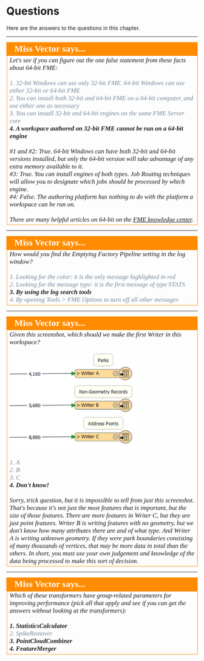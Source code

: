 # Questions #

Here are the answers to the questions in this chapter.


---

<!--Person X Says Section-->

<table style="border-spacing: 0px">
<tr>
<td style="vertical-align:middle;background-color:darkorange;border: 2px solid darkorange">
<i class="fa fa-quote-left fa-lg fa-pull-left fa-fw" style="color:white;padding-right: 12px;vertical-align:text-top"></i>
<span style="color:white;font-size:x-large;font-weight: bold;font-family:serif">Miss Vector says...</span>
</td>
</tr>

<tr>
<td style="border: 1px solid darkorange">
<span style="font-family:serif; font-style:italic; font-size:larger">
Let's see if you can figure out the one false statement from these facts about 64-bit FME:
<br><br><span style="color:lightslategrey">1. 32-bit Windows can use only 32-bit FME. 64-bit Windows can use either 32-bit or 64-bit FME</span>
<br><span style="color:lightslategrey">2. You can install both 32-bit and 64-bit FME on a 64-bit computer, and use either one as necessary</span>
<br><span style="color:lightslategrey">3. You can install 32-bit and 64-bit engines on the same FME Server core</span>
<br><span style="font-weight:bold">4. A workspace authored on 32-bit FME cannot be run on a 64-bit engine</span> 
<br><br>#1 and #2: True. 64-bit Windows can have both 32-bit and 64-bit versions installed, but only the 64-bit version will take advantage of any extra memory available to it.
<br>#3: True. You can install engines of both types. Job Routing techniques will allow you to designate which jobs should be processed by which engine.
<br>#4: False. The authoring platform has nothing to do with the platform a workspace can be run on.
<br><br>There are many helpful articles on 64-bit on the <a href="https://knowledge.safe.com/topics/32-bit%20%2064-bit.html">FME knowledge center</a>.
</span>
</td>
</tr>
</table>

---

<!--Person X Says Section-->

<table style="border-spacing: 0px">
<tr>
<td style="vertical-align:middle;background-color:darkorange;border: 2px solid darkorange">
<i class="fa fa-quote-left fa-lg fa-pull-left fa-fw" style="color:white;padding-right: 12px;vertical-align:text-top"></i>
<span style="color:white;font-size:x-large;font-weight: bold;font-family:serif">Miss Vector says...</span>
</td>
</tr>

<tr>
<td style="border: 1px solid darkorange">
<span style="font-family:serif; font-style:italic; font-size:larger">
How would you find the Emptying Factory Pipeline setting in the log window?
<br><br><span style="color:lightslategrey">1. Looking for the color: it is the only message highlighted in red </span>
<br><span style="color:lightslategrey">2. Looking for the message type: it is the first message of type STATS</span>
<br><span style="font-weight:bold">3. By using the log search tools</span>
<br><span style="color:lightslategrey">4. By opening Tools > FME Options to turn off all other messages</span>
</span>
</td>
</tr>
</table>

---

<!--Person X Says Section-->

<table style="border-spacing: 0px">
<tr>
<td style="vertical-align:middle;background-color:darkorange;border: 2px solid darkorange">
<i class="fa fa-quote-left fa-lg fa-pull-left fa-fw" style="color:white;padding-right: 12px;vertical-align:text-top"></i>
<span style="color:white;font-size:x-large;font-weight: bold;font-family:serif">Miss Vector says...</span>
</td>
</tr>

<tr>
<td style="border: 1px solid darkorange">
<span style="font-family:serif; font-style:italic; font-size:larger">
Given this screenshot, which should we make the first Writer in this workspace?
<br><br><img src="./Images/Img2.027.WriterPerformanceQuestion.png"> 
<br><br><span style="color:lightslategrey">1. A</span>
<br><span style="color:lightslategrey">2. B</span>
<br><span style="color:lightslategrey">3. C</span>
<br><span style="font-weight:bold">4. Don't know!</span>
<br><br>Sorry, trick question, but it is impossible to tell from just this screenshot. That's because it's not just the most features that is important, but the size of those features. There are more features in Writer C, but they are just point features. Writer B is writing features with no geometry, but we don't know how many attributes there are and of what type. And Writer A is writing unknown geometry. If they were park boundaries consisting of many thousands of vertices, that may be more data in total than the others. In short, you must use your own judgement and knowledge of the data being processed to make this sort of decision. 
</span>
</td>
</tr>
</table>

---

<!--Person X Says Section-->

<table style="border-spacing: 0px">
<tr>
<td style="vertical-align:middle;background-color:darkorange;border: 2px solid darkorange">
<i class="fa fa-quote-left fa-lg fa-pull-left fa-fw" style="color:white;padding-right: 12px;vertical-align:text-top"></i>
<span style="color:white;font-size:x-large;font-weight: bold;font-family:serif">Miss Vector says...</span>
</td>
</tr>

<tr>
<td style="border: 1px solid darkorange">
<span style="font-family:serif; font-style:italic; font-size:larger">
Which of these transformers have group-related parameters for improving performance (pick all that apply and see if you can get the answers without looking at the transformers): 
<br><br><span style="font-weight:bold">1. StatisticsCalculator</span>
<br><span style="color:lightslategrey">2. SpikeRemover</span>
<br><span style="font-weight:bold">3. PointCloudCombiner</span>
<br><span style="font-weight:bold">4. FeatureMerger</span>
</span>
</td>
</tr>
</table>